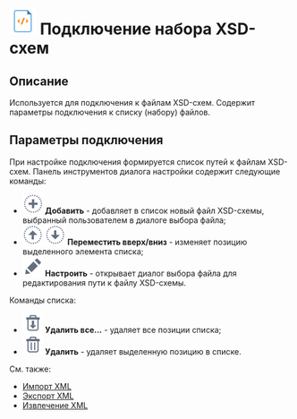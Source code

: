 # ![](../../../media/app/icons/vendors/xsdfilesconnection.svg) Подключение набора XSD-схем

## Описание

Используется для подключения к файлам XSD-схем. Содержит параметры подключения к списку (набору) файлов.

## Параметры подключения

При настройке подключения формируется список путей к файлам XSD-схем. Панель инструментов диалога настройки содержит следующие команды:

* ![](../../../media/beginning/scenario/toolbar_18-04.svg) **Добавить** - добавляет в список новый файл XSD-схемы, выбранный пользователем в диалоге выбора файла;
* ![](../../../media/app/icons/toolbar_18/top.svg) ![](../../../media/app/icons/toolbar_18/down.svg) **Переместить вверх/вниз** - изменяет позицию выделенного элемента списка;
* ![](../../../media/beginning/scenario/toolbar_18-05.svg) **Настроить** - открывает диалог выбора файла для редактирования пути к файлу XSD-схемы. 

Команды списка:

* ![](../../../media/app/icons/toolbar_18/toolbar_18_127.svg) **Удалить все...** - удаляет все позиции списка;
* ![](../../../media/beginning/scenario/toolbar_18-06.svg) **Удалить** - удаляет выделенную позицию в списке.

См. также:

* [Импорт XML](../../import/xml.md)
* [Экспорт XML](../../export/xml.md)
* [Извлечение XML](../../../processors/integration/extracting_xml.md)
